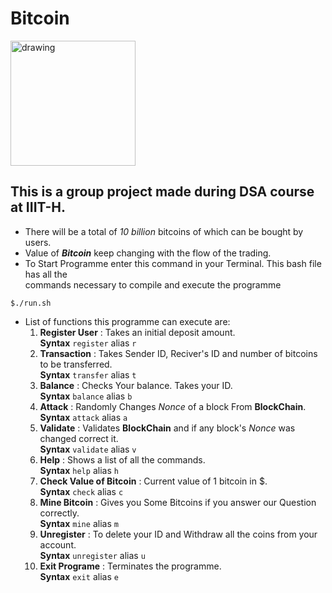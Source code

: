 # Bitcoin
<img src="./iiit-coin.jgp" alt="drawing" width="200px;">  

## This is a group project made during DSA course at IIIT-H.  
- There will be a total of *10 billion* bitcoins of which can be bought by users.   
- Value of ***Bitcoin*** keep changing with the flow of the trading.
- To Start Programme enter this command in your Terminal. This bash file has all the  
commands necessary to compile and execute the programme   

~~~
$./run.sh 
~~~
- List of functions this programme can execute are: 
    1. **Register User** : Takes an initial deposit amount.  
        **Syntax** `register` alias `r`
    2. **Transaction** : Takes Sender ID, Reciver's ID and number of bitcoins to be transferred.   
        **Syntax** `transfer` alias `t`
    3.  **Balance** : Checks Your balance. Takes your ID.  
        **Syntax** `balance` alias `b`
    4. **Attack** : Randomly Changes *Nonce* of a block From **BlockChain**.    
        **Syntax** `attack` alias `a`
    5. **Validate** : Validates **BlockChain** and if any block's *Nonce* was changed correct it.  
        **Syntax** `validate` alias `v`
    6. **Help** : Shows a list of all the commands.  
        **Syntax** `help` alias `h`
    7. **Check Value of Bitcoin** : Current value of 1 bitcoin in $.  
        **Syntax**  `check` alias `c`
    8. **Mine Bitcoin** : Gives you Some Bitcoins if you answer our Question correctly.  
        **Syntax** `mine` alias `m` 
    9. **Unregister** : To delete your ID and Withdraw all the coins from your account.  
        **Syntax** `unregister` alias `u`
    10. **Exit Programe** : Terminates the programme.  
        **Syntax** `exit` alias `e`

